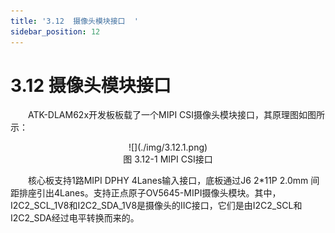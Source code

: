```yaml
---
title: '3.12  摄像头模块接口  '
sidebar_position: 12
---
```


# 3.12  摄像头模块接口  

&emsp;&emsp;ATK-DLAM62x开发板板载了一个MIPI CSI摄像头模块接口，其原理图如图所示：

<center>
![](./img/3.12.1.png)<br />
图 3.12-1 MIPI CSI接口
</center>

&emsp;&emsp;核心板支持1路MIPI DPHY 4Lanes输入接口，底板通过J6 2*11P 2.0mm 间距排座引出4Lanes。支持正点原子OV5645-MIPI摄像头模块。其中，I2C2_SCL_1V8和I2C2_SDA_1V8是摄像头的IIC接口，它们是由I2C2_SCL和I2C2_SDA经过电平转换而来的。